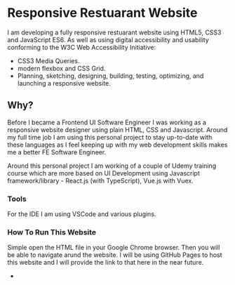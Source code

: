 # Responsive Restuarant Website

I am developing a fully responsive restuarant website using HTML5, CSS3 and JavaScript ES6. As well as using digital accessibility and usability conforming to the W3C Web Accessibility Initiative:

- CSS3 Media Queries.
- modern flexbox and CSS Grid.
- Planning, sketching, designing, building, testing, optimizing, and launching a responsive website.

## Why?

Before I became a Frontend UI Software Engineer I was working as a responsive website designer using plain HTML, CSS and Javascript. Around my full time job I am using this personal project to stay up-to-date with these languages as I feel keeping up with my web development skills makes me a better FE Software Engineer.

Around this personal project I am working of a couple of Udemy training course which are more based on UI Development using Javascript framework/library - React.js (with TypeScript), Vue.js with Vuex.

### Tools

For the IDE I am using VSCode and various plugins.

### How To Run This Website

Simple open the HTML file in your Google Chrome browser. Then you will be able to navigate arund the website. I will be using GitHub Pages to host this website and I will provide the link to that here in the near future.

-
